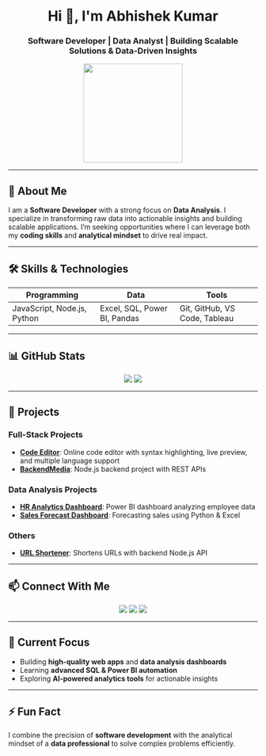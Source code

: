 <!-- Header with animation -->
<h1 align="center">Hi 👋, I'm Abhishek Kumar</h1>
<h3 align="center">Software Developer | Data Analyst | Building Scalable Solutions & Data-Driven Insights</h3>

<p align="center">
  <img src="https://media.giphy.com/media/3o7aD4V6i6Q2QvNQkY/giphy.gif" width="200"/>
</p>


---

## 💼 About Me
I am a **Software Developer** with a strong focus on **Data Analysis**. I specialize in transforming raw data into actionable insights and building scalable applications. I’m seeking opportunities where I can leverage both my **coding skills** and **analytical mindset** to drive real impact.

---

## 🛠️ Skills & Technologies
| Programming | Data | Tools |
| ----------- | ---- | ----- |
| JavaScript, Node.js, Python | Excel, SQL, Power BI, Pandas | Git, GitHub, VS Code, Tableau |

---

## 📊 GitHub Stats
<p align="center">
  <img src="https://github-readme-stats.vercel.app/api?username=abhishek1917&show_icons=true&theme=dark&hide_title=true" />
  <img src="https://github-readme-streak-stats.herokuapp.com/?user=abhishek1917&theme=dark" />
</p>

---

## 🚀 Projects

### Full-Stack Projects
- **[Code Editor](https://github.com/abhishek1917/code-editor)**: Online code editor with syntax highlighting, live preview, and multiple language support  
- **[BackendMedia](https://github.com/abhishek1917/backendMedia)**: Node.js backend project with REST APIs  

### Data Analysis Projects
- **[HR Analytics Dashboard](https://github.com/abhishek1917/HR-Analytics-Dashboard)**: Power BI dashboard analyzing employee data  
- **[Sales Forecast Dashboard](https://github.com/abhishek1917/Sales-Forecast-Dashboard)**: Forecasting sales using Python & Excel  

### Others
- **[URL Shortener](https://github.com/abhishek1917/url_shortner)**: Shortens URLs with backend Node.js API  

---

## 📫 Connect With Me
<p align="center">
  <a href=https://www.linkedin.com/in/abhishek1918/><img src="https://img.shields.io/badge/LinkedIn-0077B5?style=for-the-badge&logo=linkedin&logoColor=white" /></a>
  <a href="https://twitter.com/abhishek_kumar"><img src="https://img.shields.io/badge/Twitter-1DA1F2?style=for-the-badge&logo=twitter&logoColor=white" /></a>
  <a href="mailto:abhishek13717@email.com"><img src="https://img.shields.io/badge/Email-D14836?style=for-the-badge&logo=gmail&logoColor=white" /></a>
</p>

---

## 🔭 Current Focus
- Building **high-quality web apps** and **data analysis dashboards**  
- Learning **advanced SQL & Power BI automation**  
- Exploring **AI-powered analytics tools** for actionable insights  

---

## ⚡ Fun Fact
I combine the precision of **software development** with the analytical mindset of a **data professional** to solve complex problems efficiently.
